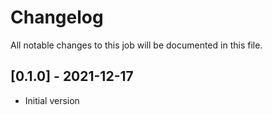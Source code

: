 # Changelog
All notable changes to this job will be documented in this file.

## [0.1.0] - 2021-12-17
* Initial version